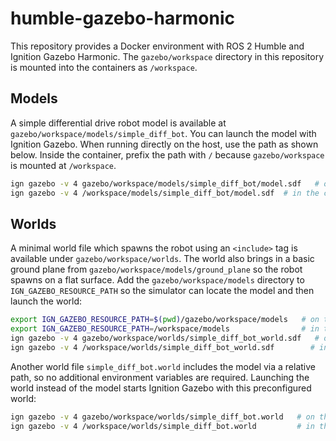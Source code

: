 # humble-gazebo-harmonic

This repository provides a Docker environment with ROS 2 Humble and Ignition Gazebo Harmonic.
The `gazebo/workspace` directory in this repository is mounted into the containers as `/workspace`.

## Models

A simple differential drive robot model is available at `gazebo/workspace/models/simple_diff_bot`.
You can launch the model with Ignition Gazebo. When running directly on the host, use the path as shown below. Inside the container, prefix the path with `/` because `gazebo/workspace` is mounted at `/workspace`.

```bash
ign gazebo -v 4 gazebo/workspace/models/simple_diff_bot/model.sdf   # on the host
ign gazebo -v 4 /workspace/models/simple_diff_bot/model.sdf  # in the container
```

## Worlds

A minimal world file which spawns the robot using an `<include>` tag is available under `gazebo/workspace/worlds`.
The world also brings in a basic ground plane from `gazebo/workspace/models/ground_plane` so the robot spawns on a flat surface.
Add the `gazebo/workspace/models` directory to `IGN_GAZEBO_RESOURCE_PATH` so the simulator can locate the model and then launch the world:

```bash
export IGN_GAZEBO_RESOURCE_PATH=$(pwd)/gazebo/workspace/models   # on the host
export IGN_GAZEBO_RESOURCE_PATH=/workspace/models                # in the container
ign gazebo -v 4 gazebo/workspace/worlds/simple_diff_bot_world.sdf   # on the host
ign gazebo -v 4 /workspace/worlds/simple_diff_bot_world.sdf        # in the container
```

Another world file `simple_diff_bot.world` includes the model via a relative path, so no additional environment variables are required. Launching the world instead of the model starts Ignition Gazebo with this preconfigured world:

```bash
ign gazebo -v 4 gazebo/workspace/worlds/simple_diff_bot.world   # on the host
ign gazebo -v 4 /workspace/worlds/simple_diff_bot.world         # in the container
```
